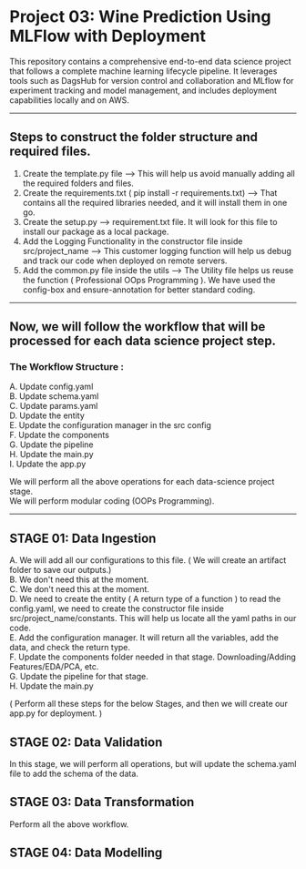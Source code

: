 # Project 03: Wine Prediction Using MLFlow with Deployment

This repository contains a comprehensive end-to-end data science project that follows a complete machine learning lifecycle pipeline. It leverages tools such as DagsHub for version control and collaboration and MLflow for experiment tracking and model management, and includes deployment capabilities locally and on AWS.

------------------------------------------------------------------------------------------------------------
## Steps to construct the folder structure and required files.

1. Create the template.py file --> This will help us avoid manually adding all the required folders and files.
2. Create the requirements.txt ( pip install -r requirements.txt) --> That contains all the required libraries needed, and it will install them in one go.
3. Create the setup.py --> requirement.txt file. It will look for this file to install our package as a local package.
4. Add the Logging Functionality in the constructor file inside src/project_name --> This customer logging function will help us debug and track our code when deployed on remote servers.
5. Add the common.py file inside the  utils --> The Utility file helps us reuse the function ( Professional OOps Programming ). We have used the config-box and ensure-annotation for better standard coding.

------------------------------------------------------------------------------------------------------------

## Now, we will follow the workflow that will be processed for each data science project step.

### The Workflow Structure :
A.  Update config.yaml  
B.  Update schema.yaml  
C.  Update params.yaml  
D.  Update the entity  
E.  Update the configuration manager in the src config  
F.  Update the components  
G.  Update the pipeline  
H.  Update the main.py  
I.  Update the app.py  

We will perform all the above operations for each data-science project stage.  
We will perform modular coding (OOPs Programming).

------------------------------------------------------------------------------------------------------------

## STAGE 01: Data Ingestion 

A. We will add all our configurations to this file. ( We will create an artifact folder to save our outputs.)  
B. We don't need this at the moment.  
C. We don't need this at the moment.  
D. We need to create the entity ( A return type of a function ) to read the config.yaml, we need to create the constructor file inside src/project_name/constants. This will help us locate all the yaml paths in our code.  
E. Add the configuration manager. It will return all the variables, add the data, and check the return type.  
F. Update the components folder needed in that stage. Downloading/Adding Features/EDA/PCA, etc.  
G. Update the pipeline for that stage.  
H. Update the main.py

( Perform all these steps for the below Stages, and then we will create our app.py for deployment. )

## STAGE 02: Data Validation

In this stage, we will perform all operations, but will update the schema.yaml file to add the schema of the data.

## STAGE 03: Data Transformation

Perform all the above workflow.

## STAGE 04: Data Modelling





























